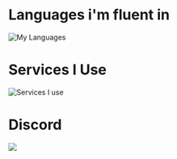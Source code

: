 # Languages i'm fluent in
![My Languages](https://skillicons.dev/icons?i=js,html,css,javascript,c,cpp,dotnet,nodejs,py)
# Services I Use
![Services I use](https://skillicons.dev/icons?i=netlify,git,cloudflare,)
# Discord
![](https://dcbadge.vercel.app/api/shield/717523777432584202?theme=discord-inverted)
